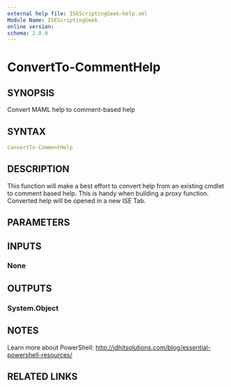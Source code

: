 ```yaml
---
external help file: ISEScriptingGeek-help.xml
Module Name: ISEScriptingGeek
online version:
schema: 2.0.0
---
```


# ConvertTo-CommentHelp

## SYNOPSIS

Convert MAML help to comment-based help

## SYNTAX

```yaml
ConvertTo-CommentHelp
```

## DESCRIPTION

This function will make a best effort to convert help from an existing cmdlet to comment based help. This is handy when building a proxy function. Converted help will be opened in a new ISE Tab.


## PARAMETERS

## INPUTS

### None

## OUTPUTS

### System.Object

## NOTES

Learn more about PowerShell: http://jdhitsolutions.com/blog/essential-powershell-resources/

## RELATED LINKS
